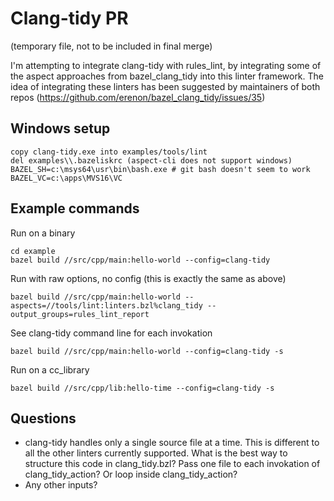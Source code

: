 # Clang-tidy PR

(temporary file, not to be included in final merge)

I'm attempting to integrate clang-tidy with rules_lint, by integrating some of the aspect approaches from
bazel_clang_tidy into this linter framework. The idea of integrating these linters has been suggested by
maintainers of both repos (https://github.com/erenon/bazel_clang_tidy/issues/35)

## Windows setup
```
copy clang-tidy.exe into examples/tools/lint
del examples\\.bazeliskrc (aspect-cli does not support windows)
BAZEL_SH=c:\msys64\usr\bin\bash.exe # git bash doesn't seem to work
BAZEL_VC=c:\apps\MVS16\VC
```

## Example commands
Run on a binary
```
cd example
bazel build //src/cpp/main:hello-world --config=clang-tidy
```

Run with raw options, no config (this is exactly the same as above)
```
bazel build //src/cpp/main:hello-world --aspects=//tools/lint:linters.bzl%clang_tidy --output_groups=rules_lint_report
```

See clang-tidy command line for each invokation
```
bazel build //src/cpp/main:hello-world --config=clang-tidy -s
```

Run on a cc_library
```
bazel build //src/cpp/lib:hello-time --config=clang-tidy -s
```

## Questions
- clang-tidy handles only a single source file at a time. This is different to all the other linters currently supported. What is the best way to structure this code in clang_tidy.bzl? Pass one file to each invokation of clang_tidy_action? Or loop inside clang_tidy_action?
- Any other inputs?

